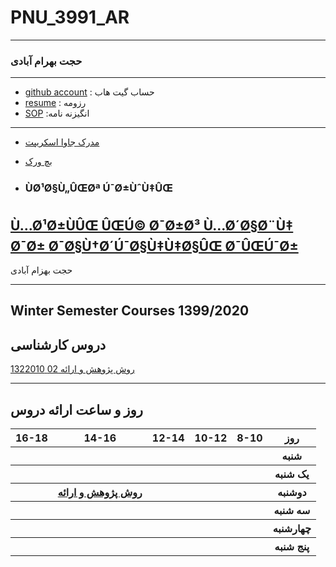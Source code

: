 # PNU_3991_AR
---------
### حجت بهرام آبادی
 
---
- [github account](https://github.com/hbahram/)
  : حساب گیت هاب
- [resume](https://hbahram.github.io/resume/)
  : رزومه
- [SOP](https://hbahram.github.io/sop/)
  :انگیزنه نامه 
  
------------------

- [مدرک جاوا اسکریپت](https://github.com/hbahram/PNU_1399_AR/blob/main/cert-1024-12655176.jpg/)

- [بچ ورک](https://github.com/hbahram/PNU_1399_AR/blob/main/Screenshot_20201219-122043_Gallery.jpg/)
- ### ÙØ¹Ø§Ù„ÛŒØª Ú¯Ø±ÙˆÙ‡ÛŒ

[Ù…Ø¹Ø±ÙÛŒ ÛŒÚ© Ø¯Ø±Ø³ Ù…Ø´Ø§Ø¨Ù‡ Ø¯Ø± Ø¯Ø§Ù†Ø´Ú¯Ø§Ù‡Ù‡Ø§ÛŒ Ø¯ÛŒÚ¯Ø±](https://shahreketabonline.com/Products/Details/243874/%D8%A7%D8%B5%D9%88%D9%84_%D9%88_%D8%B1%D9%88%D8%B4%D9%87%D8%A7%DB%8C_%D9%BE%DA%98%D9%88%D9%87%D8%B4_%DA%A9%DB%8C%D9%81%DB%8C_%D8%AF%D8%A7%D9%86%D8%B4%DA%AF%D8%A7%D9%87_%D8%A2%D8%B2%D8%A7%D8%AF_%D8%B9%D9%84%D9%88%D9%85_%D8%AA%D8%AD%D9%82%DB%8C%D9%82%D8%A7%D8%AA)
-------------------
حجت بهزام آبادی

------------------
## Winter Semester Courses 1399/2020

## دروس کارشناسی

[روش پژوهش و ارائه 02 1322010](https://github.com/AliRazavi-edu/PNU_3991/tree/master/_BSc/ResearchAndPresentationMethods)

--------------
## روز و ساعت ارائه دروس

<table style="width:100%">
  <tr>
    <th >16-18</th>
    <th >14-16</th>
    <th >12-14</th>
    <th>10-12</th>
    <th>8-10</th>
    <th>روز</th>
  </tr>
  <tr>
    <th ></th>
    <th ></th>
    <th ></th>
    <th></th>
    <th></th>
    <th>شنبه</th>
  </tr>
   <tr>
    <th ></th>
    <th ></th>
    <th ></th>
    <th></th>
    <th ></th>
    <th>یک شنبه</th>
  </tr>
 <th ></th>
     <th ><a  href="https://github.com/AliRazavi-edu/PNU_3991/tree/master/_BSc/ResearchAndPresentationMethods">روش پژوهش و ارائه</a></th>
 <th></th>
 <th></th>
     <th></th>   
    <th>دوشنبه</th>
  </tr>
   <tr>
    <th ></th>
    <th ></th>
    <th></th>
    <th></th>
    <th ></th>
    <th>سه شنبه</th>
  </tr>
   <tr>
    <th ></th>
    <th ></th>
    <th></th>
    <th></th>
     <th ></th>
    <th>چهارشنبه</th>
  </tr>
   <tr>
   <th ></th>
    <th ></th>
     <th ></th>
     <th ></th>
     <th><a></a></th>
    <th>پنج شنبه</th>
  </tr>
</table>
